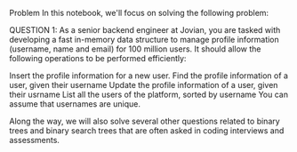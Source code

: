 Problem
In this notebook, we'll focus on solving the following problem:

QUESTION 1: As a senior backend engineer at Jovian, you are tasked with developing a fast in-memory data structure to manage profile information (username, name and email) for 100 million users. It should allow the following operations to be performed efficiently:

Insert the profile information for a new user.
Find the profile information of a user, given their username
Update the profile information of a user, given their usrname
List all the users of the platform, sorted by username
You can assume that usernames are unique.

Along the way, we will also solve several other questions related to binary trees and binary search trees that are often asked in coding interviews and assessments.
